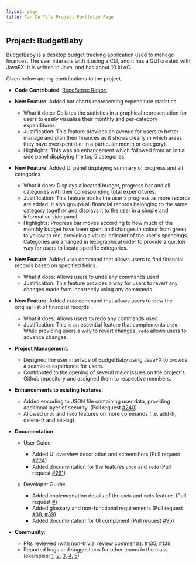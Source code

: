 ```yaml
---
layout: page
title: Tan De Yi's Project Portfolio Page
---
```


## Project: BudgetBaby

BudgetBaby is a desktop budget tracking application used to manage finances. The user interacts with it using a CLI, and it has a GUI created with JavaFX. It is written in Java, and has about 10 kLoC.

Given below are my contributions to the project.

* **Code Contributed**: [RepoSense Report](https://nus-cs2103-ay2021s2.github.io/tp-dashboard/?search=deyixtan&sort=groupTitle&sortWithin=title&timeframe=commit&mergegroup=&groupSelect=groupByRepos&breakdown=true&checkedFileTypes=docs~functional-code~test-code~other&since=2021-02-19)

* **New Feature**: Added bar charts representing expenditure statistics
  * What it does: Collates the statistics in a graphical representation for users to easily visualise their monthly and per-category expenditures.
  * Justification: This feature provides an avenue for users to better manage and plan their finances as it shows clearly in which areas they have overspent (i.e. in a particular month or category).
  * Highlights: This was an enhancement which followed from an initial side panel displaying the top 5 categories.

* **New Feature**: Added UI panel displaying summary of progress and all categories
  * What it does: Displays allocated budget, progress bar and all categories with their corresponding total expenditures.
  * Justification: This feature tracks the user's progress as more records are added. It also groups all financial records belonging to the same category together and displays it to the user in a simple and informative side panel.
  * Highlights: Progress bar moves according to how much of the monthly budget have been spent and changes in colour from green to yellow to red, providing a visual indicator of the user's spendings. Categories are arranged in lexographical order to provide a quicker way for users to locate specific categories.

* **New Feature**: Added `undo` command that allows users to find financial records based on specified fields.
  * What it does: Allows users to undo any commands used
  * Justification: This feature provides a way for users to revert any changes made from incorrectly using any commands.

* **New Feature**: Added `redo` command that allows users to view the original list of financial records.
  * What it does: Allows users to redo any commands used
  * Justification: This is an essential feature that complements `undo`. While providing users a way to revert changes, `redo` allows users to advance changes.
  
* **Project Management**:
  * Designed the user interface of BudgetBaby using JavaFX to provide a seamless experience for users.
  * Contributed to the opening of several major issues on the project's Github repository and assigned them to respective members.

* **Enhancements to existing features**:
  * Added encoding to JSON file containing user data, providing additional layer of security. (Pull request [\#240](https://github.com/AY2021S2-CS2103T-W14-2/tp/pull/240))
  * Allowed `undo` and `redo` features on more commands (i.e. add-fr, delete-fr and set-bg).

* **Documentation**:
  * User Guide:
    * Added UI overview description and screenshots (Pull request [\#224](https://github.com/AY2021S2-CS2103T-W14-2/tp/pull/224))
    * Added documentation for the features `undo` and `redo` (Pull request [\#261](https://github.com/AY2021S2-CS2103T-W14-2/tp/pull/261))

  * Developer Guide:
    * Added implementation details of the `undo` and `redo` feature. (Pull request [\#]())
    * Added glossary and non-functional requirements (Pull request [\#38](https://github.com/AY2021S2-CS2103T-W14-2/tp/pull/38), [\#39](https://github.com/AY2021S2-CS2103T-W14-2/tp/pull/39))
    * Added documentation for UI component (Pull request [\#95](https://github.com/AY2021S2-CS2103T-W14-2/tp/pull/95))

* **Community**:
  * PRs reviewed (with non-trivial review comments): [\#135](https://github.com/AY2021S2-CS2103T-W14-2/tp/issues/135), [\#139](https://github.com/AY2021S2-CS2103T-W14-2/tp/pull/139)
  * Reported bugs and suggestions for other teams in the class (examples: [1](https://github.com/AY2021S2-CS2103T-W10-1/tp/issues/194), [2](https://github.com/AY2021S2-CS2103T-W10-1/tp/issues/193), [3](https://github.com/AY2021S2-CS2103T-W10-1/tp/issues/192), [4](https://github.com/AY2021S2-CS2103T-W10-1/tp/issues/190), [5](https://github.com/AY2021S2-CS2103T-W10-1/tp/issues/186))
